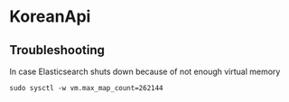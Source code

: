 # KoreanApi

## Troubleshooting

In case Elasticsearch shuts down because of not enough virtual memory

`sudo sysctl -w vm.max_map_count=262144`